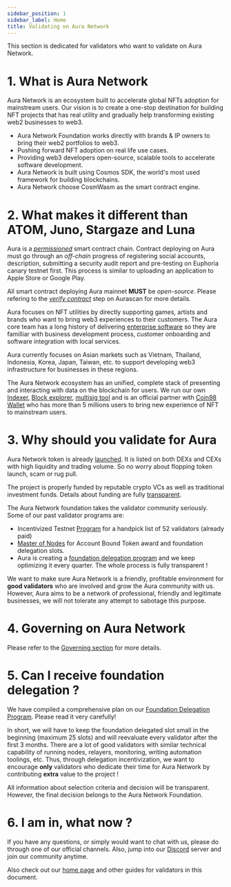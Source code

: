 ```yaml
---
sidebar_position: 1
sidebar_label: Home
title: Validating on Aura Network
---
```


This section is dedicated for validators who want to validate on Aura Network. 

# 1. What is Aura Network
Aura Network is an ecosystem built to accelerate global NFTs adoption for mainstream users. Our vision is to create a one-stop destination for building NFT projects that has real utility and gradually help transforming existing web2 businesses to web3.

- Aura Network Foundation works directly with brands & IP owners to bring their web2 portfolios to web3.
- Pushing forward NFT adoption on real life use cases.
- Providing web3 developers open-source, scalable tools to accelerate software development.
- Aura Network is built using Cosmos SDK, the world's most used framework for building blockchains.
- Aura Network choose CosmWasm as the smart contract engine.

# 2. What makes it different than ATOM, Juno, Stargaze and Luna

Aura is a [*permissioned*](https://github.com/orgs/aura-nw/discussions/1) smart contract chain. Contract deploying on Aura must go through an *off-chain* progress of registering social accounts, description, submitting a security audit report and pre-testing on Euphoria canary testnet first. This process is similar to uploading an application to Apple Store or Google Play.

All smart contract deploying Aura mainnet **MUST** be *open-source*. Please refering to the [*verify contract*](../product/aurascan/advanced-topics/smart-contract/verify_contract.md) step on Aurascan for more details. 

Aura focuses on NFT utilities by directly supporting games, artists and brands who want to bring web3 experiences to their customers. The Aura core team has a long history of delivering [enterprise software](https://akachain.io/) so they are familliar with business development process, customer onboarding and software integration with local services.

Aura currently focuses on Asian markets such as Vietnam, Thailand, Indonesia, Korea, Japan, Taiwan, etc. to support developing web3 infrastructure for businesses in these regions.

The Aura Network ecosystem has an unified, complete stack of presenting and interacting with data on the blockchain for users. We run our own [Indexer](https://horoscope.aura.network/), [Block explorer](https://euphoria.aurascan.io/), [multisig tool](https://pyxis.aura.network/) and is an official partner with [Coin98 Wallet](https://wallet.coin98.com/) who has more than 5 millions users to bring new experience of NFT to mainstream users.

# 3. Why should you validate for Aura

Aura Network token is already [launched](https://www.coingecko.com/en/coins/aura-network). It is listed on both DEXs and CEXs with high liquidity and trading volume. So no worry about flopping token launch, scam or rug pull.

The project is properly funded by reputable crypto VCs as well as traditional investment funds. Details about funding are fully [transparent](https://www.coingecko.com/en/coins/aura-network/tokenomics).

The Aura Network foundation takes the validator community seriously. Some of our past validator programs are:

- Incentivized Testnet [Program](https://insight.aura.network/invitation-to-join-euphoria-staging-network/) for a handpick list of 52 validators (already paid)
- [Master of Nodes](https://insight.aura.network/validator-call-preparation-for-xstaxy-mainnet/) for Account Bound Token award and foundation delegation slots.
- Aura is creating a [foundation delegation program](https://github.com/aura-nw/mainnet-artifacts/tree/main/Foundation-delegation-program) and we keep optimizing it every quarter. The whole process is fully transparent !

We want to make sure Aura Network is a friendly, profitable environment for **good validators** who are involved and grow the Aura community with us. However, Aura aims to be a network of professional, friendly and legitimate businesses, we will not tolerate any attempt to sabotage this purpose.

# 4. Governing on Aura Network

Please refer to the [Governing section](https://github.com/aura-nw/mainnet-artifacts/blob/main/Foundation-delegation-program/README.md#6-governing) for more details.

# 5. Can I receive foundation delegation ?
We have compiled a comprehensive plan on our [Foundation Delegation Program](https://github.com/aura-nw/mainnet-artifacts/tree/main/Foundation-delegation-program). Please read it very carefully!

In short, we will have to keep the foundation delegated slot small in the beginning (maximum 25 slots) and will reevaluate every validator after the first 3 months. There are a lot of good validators with similar technical capability of running nodes, relayers, monitoring, writing automation toolings, etc. Thus, through delegation incentivization, we want to encourage **only** validators who dedicate their time for Aura Network by contributing **extra** value to the project !

All information about selection criteria and decision will be transparent. However, the final decision belongs to the Aura Network Foundation.

# 6. I am in, what now ?

If you have any questions, or simply would want to chat with us, please do through one of our official channels. Also, jump into our [Discord](https://discord.gg/bzm3dyxJxR) server and join our community anytime.

Also check out our [home page](https://aura.network/) and other guides for validators in this document.
